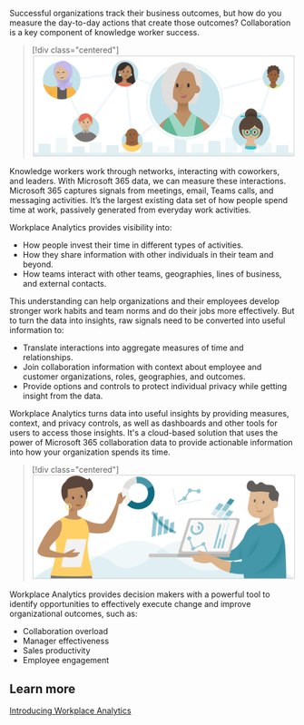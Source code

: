 Successful organizations track their business outcomes, but how do you measure the day-to-day actions that create those outcomes? Collaboration is a key component of knowledge worker success.

> [!div class="centered"]
> ![Collaboration between people](../media/collaboration-people-1.png)

Knowledge workers work through networks, interacting with coworkers, and leaders. With Microsoft 365 data, we can measure these interactions. Microsoft 365 captures signals from meetings, email, Teams calls, and messaging activities. It’s the largest existing data set of how people spend time at work, passively generated from everyday work activities.

Workplace Analytics provides visibility into:

- How people invest their time in different types of activities.
- How they share information with other individuals in their team and beyond.
- How teams interact with other teams, geographies, lines of business, and external contacts.

This understanding can help organizations and their employees develop stronger work habits and team norms and do their jobs more effectively. But to turn the data into insights, raw signals need to be converted into useful information to:

- Translate interactions into aggregate measures of time and relationships.
- Join collaboration information with context about employee and customer organizations, roles, geographies, and outcomes.
- Provide options and controls to protect individual privacy while getting insight from the data.

Workplace Analytics turns data into useful insights by providing measures, context, and privacy controls, as well as dashboards and other tools for users to access those insights. It's a cloud-based solution that uses the power of Microsoft 365 collaboration data to provide actionable information into how your organization spends its time.

> [!div class="centered"]
> ![More collaboration between people](../media/collaboration-people-2.png)

Workplace Analytics provides decision makers with a powerful tool to identify opportunities to effectively execute change and improve organizational outcomes, such as:

- Collaboration overload
- Manager effectiveness
- Sales productivity
- Employee engagement

## Learn more

[Introducing Workplace Analytics](https://docs.microsoft.com/workplace-analytics/index-orig?azure-portal=true)
